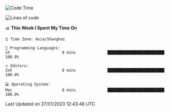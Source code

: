 <!--START_SECTION:waka-->
![Code Time](http://img.shields.io/badge/Code%20Time-1%2C111%20hrs%2042%20mins-blue)

![Lines of code](https://img.shields.io/badge/From%20Hello%20World%20I%27ve%20Written-24%20Thousand%20lines%20of%20code-blue)

📊 **This Week I Spent My Time On** 

```text
⌚︎ Time Zone: Asia/Shanghai

💬 Programming Languages: 
sh                       8 mins              █████████████████████████   100.0%

🔥 Editors: 
Zsh                      8 mins              █████████████████████████   100.0%

💻 Operating System: 
Mac                      8 mins              █████████████████████████   100.0%

```


 Last Updated on 27/01/2023 12:43:46 UTC
<!--END_SECTION:waka-->
